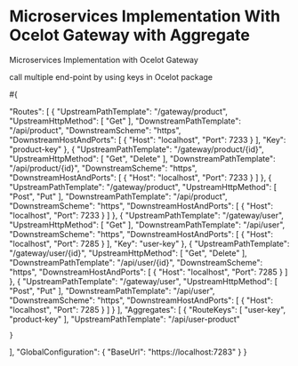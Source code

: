 # Microservices Implementation With Ocelot Gateway with Aggregate
Microservices Implementation with Ocelot Gateway

call multiple end-point by using keys in Ocelot package 


#{

  "Routes": [
    {
      "UpstreamPathTemplate": "/gateway/product",
      "UpstreamHttpMethod": [ "Get" ],
      "DownstreamPathTemplate": "/api/product",
      "DownstreamScheme": "https",
      "DownstreamHostAndPorts": [
        {
          "Host": "localhost",
          "Port": 7233
        }
      ],
      "Key": "product-key"
    },
    {
      "UpstreamPathTemplate": "/gateway/product/{id}",
      "UpstreamHttpMethod": [ "Get", "Delete" ],
      "DownstreamPathTemplate": "/api/product/{id}",
      "DownstreamScheme": "https",
      "DownstreamHostAndPorts": [
        {
          "Host": "localhost",
          "Port": 7233
        }
      ]
    },
    {
      "UpstreamPathTemplate": "/gateway/product",
      "UpstreamHttpMethod": [ "Post", "Put" ],
      "DownstreamPathTemplate": "/api/product",
      "DownstreamScheme": "https",
      "DownstreamHostAndPorts": [
        {
          "Host": "localhost",
          "Port": 7233
        }
      ]
    },
    {
      "UpstreamPathTemplate": "/gateway/user",
      "UpstreamHttpMethod": [ "Get" ],
      "DownstreamPathTemplate": "/api/user",
      "DownstreamScheme": "https",
      "DownstreamHostAndPorts": [
        {
          "Host": "localhost",
          "Port": 7285
        }
      ],
      "Key": "user-key"
    },
    {
      "UpstreamPathTemplate": "/gateway/user/{id}",
      "UpstreamHttpMethod": [ "Get", "Delete" ],
      "DownstreamPathTemplate": "/api/user/{id}",
      "DownstreamScheme": "https",
      "DownstreamHostAndPorts": [
        {
          "Host": "localhost",
          "Port": 7285
        }
      ]
    },
    {
      "UpstreamPathTemplate": "/gateway/user",
      "UpstreamHttpMethod": [ "Post", "Put" ],
      "DownstreamPathTemplate": "/api/user",
      "DownstreamScheme": "https",
      "DownstreamHostAndPorts": [
        {
          "Host": "localhost",
          "Port": 7285
        }
      ]
    }
  ],
  "Aggregates": [
    {
      "RouteKeys": [
        "user-key",
        "product-key"
      ],
      "UpstreamPathTemplate": "/api/user-product"

    }
  ],
  "GlobalConfiguration": {
    "BaseUrl": "https://localhost:7283"
  }
}
